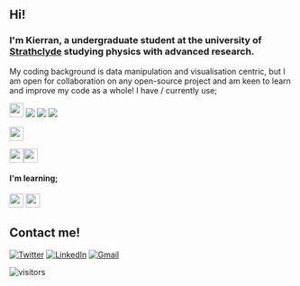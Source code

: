 ## Hi! 
### I'm Kierran, a undergraduate student at the university of [Strathclyde](https://www.strath.ac.uk) studying physics with advanced research. 
My coding background is data manipulation and visualisation centric, but I am open for collaboration on any open-source project and am keen to learn and improve my code as a whole! I have / currently use; 

<img src = "https://img.shields.io/badge/-Python-grey?style=flat&logo=Python" height = 25> <img src = "https://img.shields.io/badge/-numpy-grey?style=flat&logo=numpy">
<img src = "https://img.shields.io/badge/-scipy-grey?style=flat&logo=scipy">
<img src = "https://img.shields.io/badge/-raspberry%20pi-grey?style=flat&logo=raspberry-pi">

<img src = "https://img.shields.io/badge/-Conda-grey?style=flat&logo=anaconda" height = 25>

<img src = "https://img.shields.io/badge/-git-grey?style=flat&logo=git" height = 25><img src = "https://img.shields.io/badge/-github-grey?style=flat&logo=github" height = 25>

#### I'm learning;

<img src = "https://img.shields.io/badge/-Julia-grey?style=flat&logo=Julia" height = 25> <img src = "https://img.shields.io/badge/-docker-grey?style=flat&logo=docker" height = 25>


## Contact me!

[![Twitter](https://img.shields.io/twitter/url?color=%231DA1F2&label=%40narreik&logo=twitter&logoColor=white&style=for-the-badge&url=https%3A%2F%2Fwww.linkedin.com%2Fin%2Fkierran-falloon%2F)](https://twitter.com/narreik)
[![LinkedIn](https://img.shields.io/twitter/url?color=%230A66C2&label=Kierran&logo=linkedin&style=for-the-badge&url=https%3A%2F%2Fwww.linkedin.com%2Fin%2Fkierran-falloon%2F)](https://www.linkedin.com/in/kierran-falloon/)
[![Gmail](https://img.shields.io/twitter/url?color=%23EA4335&label=kgwfalloon%40gmail.com&logo=gmail&logoColor=white&style=for-the-badge&url=https://mailto:kgwfalloon@gmail.com&link=mailto:kgwfalloon@gmail.com)](mailto:kgwfalloon@gmail.com)

![visitors](https://visitor-badge.glitch.me/badge?page_id=KierranFalloon)

<!--
**KierranFalloon/KierranFalloon** is a ✨ _special_ ✨ repository because its `README.md` (this file) appears on your GitHub profile.

